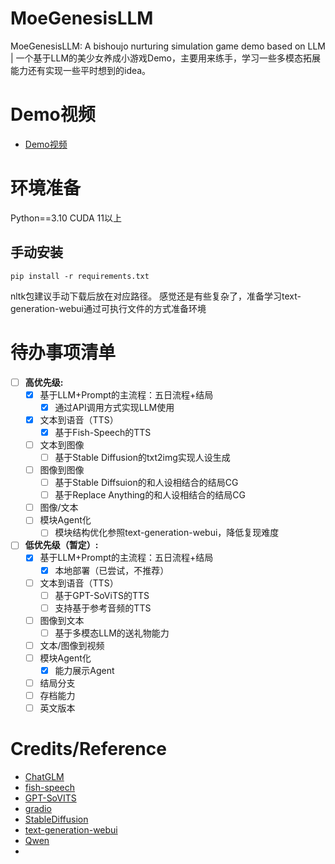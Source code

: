 # MoeGenesisLLM
MoeGenesisLLM: A bishoujo nurturing simulation game demo based on LLM | 一个基于LLM的美少女养成小游戏Demo，主要用来练手，学习一些多模态拓展能力还有实现一些平时想到的idea。
# Demo视频
- [Demo视频](https://github.com/sunnytoday173/MoeGenesisLLM/blob/main/video/demo.mkv)
# 环境准备
Python==3.10 CUDA 11以上
## 手动安装
```
pip install -r requirements.txt
```
nltk包建议手动下载后放在对应路径。
感觉还是有些复杂了，准备学习text-generation-webui通过可执行文件的方式准备环境

# 待办事项清单
- [ ] **高优先级:**
   - [x] 基于LLM+Prompt的主流程：五日流程+结局
       - [x] 通过API调用方式实现LLM使用
   - [x] 文本到语音（TTS）
       - [x] 基于Fish-Speech的TTS
   - [ ] 文本到图像
     - [ ] 基于Stable Diffusion的txt2img实现人设生成
   - [ ] 图像到图像
     - [ ] 基于Stable Diffsuion的和人设相结合的结局CG
     - [ ] 基于Replace Anything的和人设相结合的结局CG
   - [ ] 图像/文本
   - [ ] 模块Agent化
     - [ ] 模块结构优化参照text-generation-webui，降低复现难度
- [ ] **低优先级（暂定）:**
   - [x] 基于LLM+Prompt的主流程：五日流程+结局
     - [x] 本地部署（已尝试，不推荐）
   - [ ] 文本到语音（TTS）
       - [ ] 基于GPT-SoViTS的TTS
       - [ ] 支持基于参考音频的TTS
   - [ ] 图像到文本
       - [ ] 基于多模态LLM的送礼物能力
   - [ ] 文本/图像到视频
   - [ ] 模块Agent化
       - [x] 能力展示Agent
   - [ ] 结局分支
   - [ ] 存档能力
   - [ ] 英文版本
         
# Credits/Reference
- [ChatGLM](https://github.com/THUDM)
- [fish-speech](https://github.com/fishaudio/fish-speech)
- [GPT-SoVITS](https://github.com/RVC-Boss/GPT-SoVITS)
- [gradio](https://github.com/gradio-app/gradio)
- [StableDiffusion](https://github.com/Stability-AI/stablediffusion)
- [text-generation-webui](https://github.com/oobabooga/text-generation-webui)
- [Qwen](https://github.com/QwenLM/Qwen)
- 
